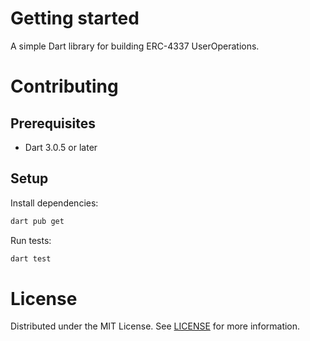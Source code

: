 # Getting started

A simple Dart library for building ERC-4337 UserOperations.

# Contributing

## Prerequisites

- Dart 3.0.5 or later

## Setup

Install dependencies:

```bash
dart pub get
```

Run tests:

```bash
dart test
```

# License

Distributed under the MIT License. See [LICENSE](./LICENSE) for more information.

